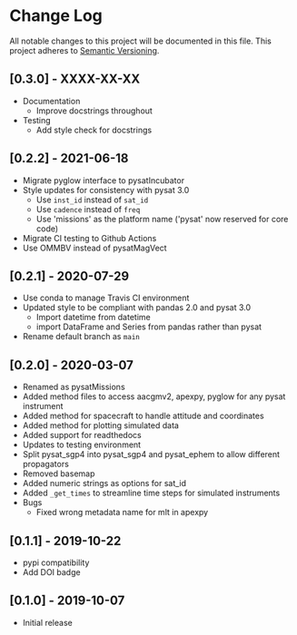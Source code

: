 # Change Log
All notable changes to this project will be documented in this file.
This project adheres to [Semantic Versioning](https://semver.org/).

## [0.3.0] - XXXX-XX-XX
* Documentation
  * Improve docstrings throughout
* Testing
  * Add style check for docstrings

## [0.2.2] - 2021-06-18
* Migrate pyglow interface to pysatIncubator
* Style updates for consistency with pysat 3.0
  * Use `inst_id` instead of `sat_id`
  * Use `cadence` instead of `freq`
  * Use 'missions' as the platform name ('pysat' now reserved for core code)
* Migrate CI testing to Github Actions
* Use OMMBV instead of pysatMagVect

## [0.2.1] - 2020-07-29
* Use conda to manage Travis CI environment
* Updated style to be compliant with pandas 2.0 and pysat 3.0
  * Import datetime from datetime
  * import DataFrame and Series from pandas rather than pysat
* Rename default branch as `main`

## [0.2.0] - 2020-03-07
* Renamed as pysatMissions
* Added method files to access aacgmv2, apexpy, pyglow for any pysat instrument
* Added method for spacecraft to handle attitude and coordinates
* Added method for plotting simulated data
* Added support for readthedocs
* Updates to testing environment
* Split pysat_sgp4 into pysat_sgp4 and pysat_ephem to allow different propagators
* Removed basemap
* Added numeric strings as options for sat_id
* Added `_get_times` to streamline time steps for simulated instruments
* Bugs
  * Fixed wrong metadata name for mlt in apexpy

## [0.1.1] - 2019-10-22
* pypi compatibility
* Add DOI badge

## [0.1.0] - 2019-10-07
* Initial release
